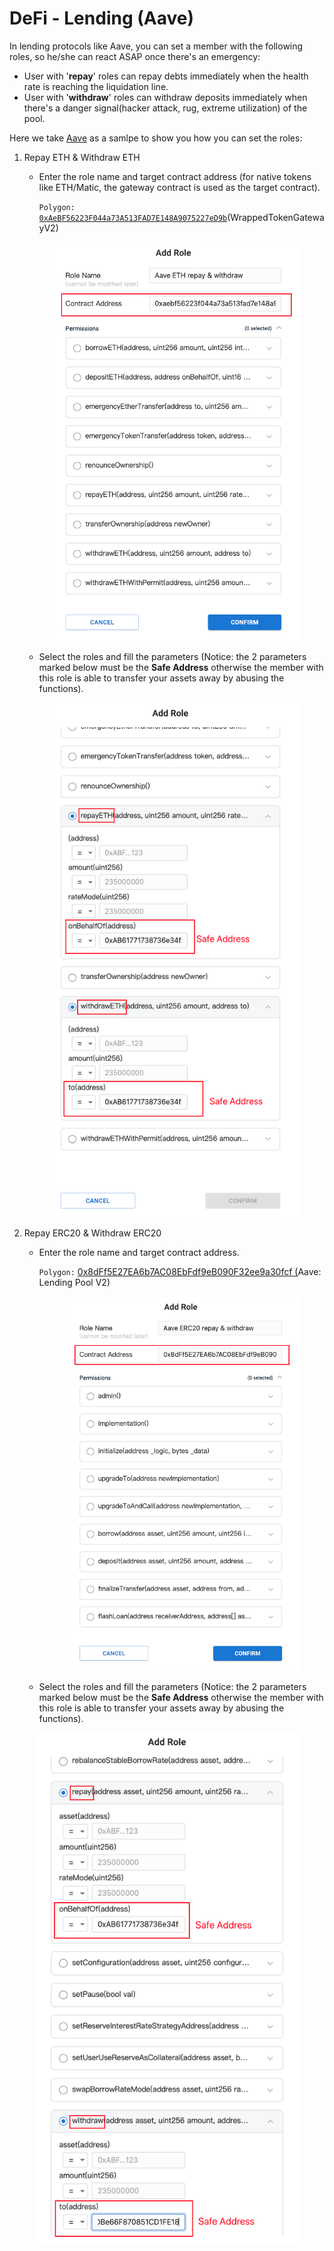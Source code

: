 # DeFi - Lending (Aave)

In lending protocols like Aave, you can set a member with the following roles, so he/she can react ASAP once there's an emergency:

* User with '**repay**' roles can repay debts immediately when the health rate is reaching the liquidation line.
* User with '**withdraw**' roles can withdraw deposits immediately when there's a danger signal(hacker attack, rug, extreme utilization) of the pool.&#x20;

Here we take [Aave](https://app.aave.com/) as a samlpe to show you how you can set the roles:

1.  Repay ETH & Withdraw ETH&#x20;

    *   Enter the role name and target contract address (for native tokens like ETH/Matic, the gateway contract is used as the target contract).

        `Polygon:` [`0xAeBF56223F044a73A513FAD7E148A9075227eD9b`](https://polygonscan.com/address/0xAeBF56223F044a73A513FAD7E148A9075227eD9b)(WrappedTokenGatewayV2)

    <figure><img src="../../../.gitbook/assets/image.png" alt=""><figcaption></figcaption></figure>

    * Select the roles and fill the parameters (Notice: the 2 parameters marked below must be the **Safe Address** otherwise the member with this role is able to transfer your assets away by abusing the functions).

    <figure><img src="../../../.gitbook/assets/image (1).png" alt=""><figcaption></figcaption></figure>
2. Repay ERC20 & Withdraw ERC20
   *   Enter the role name and target contract address.

       `Polygon:` [0x8dFf5E27EA6b7AC08EbFdf9eB090F32ee9a30fcf (](https://polygonscan.com/address/0x8dFf5E27EA6b7AC08EbFdf9eB090F32ee9a30fcf)Aave: Lending Pool V2)



       <figure><img src="../../../.gitbook/assets/image (4).png" alt=""><figcaption></figcaption></figure>


   * Select the roles and fill the parameters (Notice: the 2 parameters marked below must be the **Safe Address** otherwise the member with this role is able to transfer your assets away by abusing the functions).

<figure><img src="../../../.gitbook/assets/image (8).png" alt=""><figcaption></figcaption></figure>
